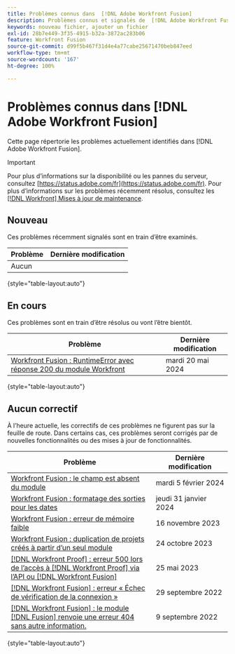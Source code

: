 ```yaml
---
title: Problèmes connus dans  [!DNL Adobe Workfront Fusion]
description: Problèmes connus et signalés de  [!DNL Adobe Workfront Fusion]
keywords: nouveau fichier, ajouter un fichier
exl-id: 28b7e449-3f35-4915-b32a-3872ac283b06
feature: Workfront Fusion
source-git-commit: d99f5b467f31d4e4a77cabe25671470beb847eed
workflow-type: tm+mt
source-wordcount: '167'
ht-degree: 100%

---
```


# Problèmes connus dans [!DNL Adobe Workfront Fusion]

Cette page répertorie les problèmes actuellement identifiés dans [!DNL Adobe Workfront Fusion].

>[!IMPORTANT]
>
>Pour plus d’informations sur la disponibilité ou les pannes du serveur, consultez [https://status.adobe.com/fr](https://status.adobe.com/fr). Pour plus d’informations sur les problèmes récemment résolus, consultez les [[!DNL Workfront] Mises à jour de maintenance](../maintenance/current-updates.md).

## Nouveau

Ces problèmes récemment signalés sont en train d’être examinés.

| **Problème** | **Dernière modification** |
| -----------------------------------------------------------------| ----------------- |
| Aucun | |

{style="table-layout:auto"}


## En cours

Ces problèmes sont en train d’être résolus ou vont l’être bientôt.

| **Problème** | **Dernière modification** |
| -----------------------------------------------------------------| ----------------- |
| [Workfront Fusion : RuntimeError avec réponse 200 du module Workfront](/help/known-issues/known-issues-workfront-fusion/fusion-200-runtime-error.md) | mardi 20 mai 2024 |

{style="table-layout:auto"}

## Aucun correctif

À l’heure actuelle, les correctifs de ces problèmes ne figurent pas sur la feuille de route. Dans certains cas, ces problèmes seront corrigés par de nouvelles fonctionnalités ou des mises à jour de fonctionnalités.

| **Problème** | **Dernière modification** |
| -----------------------------------------------------------------| ----------------- |
| [Workfront Fusion : le champ est absent du module](known-issues-workfront-fusion/fusion-field-missing-watch-field.md) | mardi 5 février 2024 |
| [Workfront Fusion : formatage des sorties pour les dates](known-issues-workfront-fusion/fusion-output-formatting-for-dates.md) | jeudi 31 janvier 2024 |
| [Workfront Fusion : erreur de mémoire faible](known-issues-workfront-fusion/fusion-low-memory-error.md) | 16 novembre 2023 |
| [Workfront Fusion : duplication de projets créés à partir d’un seul module](known-issues-workfront-fusion/fusion-duplicate-projects-created.md) | 24 octobre 2023 |
| [[!DNL Workfront Proof] : erreur 500 lors de l’accès à [!DNL Workfront Proof] via l’API ou [!DNL Workfront Fusion]](known-issues-workfront-proof/proof-500-error-getallproofs.md) | 25 mai 2023 |
| [[!DNL Workfront Fusion] : erreur « Échec de vérification de la connexion »](known-issues-workfront-fusion/fusion-401-error-must-reauthenicate-connection.md) | 29 septembre 2022 |
| [[!DNL Workfront Fusion] : le module  [!DNL Fusion] renvoie une erreur 404 sans autre information.](known-issues-workfront-fusion/fusion-404-error-no-description.md) | 9 septembre 2022 |

{style="table-layout:auto"}
